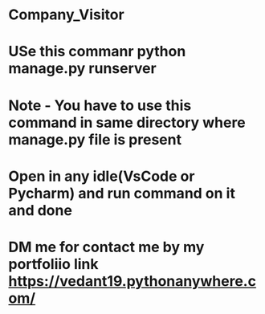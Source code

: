 # Company_Visitor
# USe this commanr    python manage.py runserver
# Note - You have to use this command in same directory where manage.py file is present
# Open in any idle(VsCode or Pycharm) and run command on it and done
# DM me for contact me by my portfoliio link https://vedant19.pythonanywhere.com/
#
